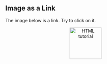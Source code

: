 <!DOCTYPE html>
<html>
<body>

<h2>Image as a Link</h2>

<p>The image below is a link. Try to click on it.</p>

<center><a href="https://www.hackerrank.com/Manoj_Suresh?hr_r=1"><img src="https://upload.wikimedia.org/wikipedia/commons/thumb/4/40/HackerRank_Icon-1000px.png/800px-HackerRank_Icon-1000px.png" alt="HTML tutorial" style="width:100px;height:100px;"></a></center>

</body>
</html>
